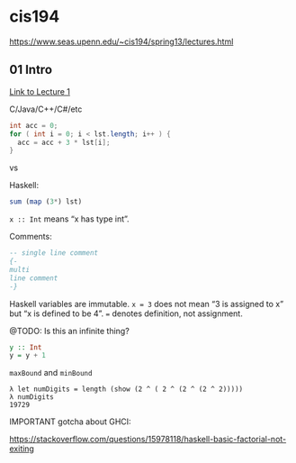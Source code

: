 # cis194

https://www.seas.upenn.edu/~cis194/spring13/lectures.html





## 01 Intro

[Link to Lecture 1](https://www.seas.upenn.edu/~cis194/spring13/lectures/01-intro.html)



C/Java/C++/C#/etc

```java
int acc = 0;
for ( int i = 0; i < lst.length; i++ ) {
  acc = acc + 3 * lst[i];
}
```
vs

Haskell:

```haskell
sum (map (3*) lst)
```



`x :: Int` means “x has type int”.

Comments:

```haskell
-- single line comment
{-
multi
line comment
-}
```

Haskell variables are immutable. `x = 3` does not mean “3 is assigned to x” but “x is defined to be 4”. `=` denotes definition, not assignment.



@TODO: Is this an infinite thing?

```haskell
y :: Int
y = y + 1
```

`maxBound` and `minBound`

```ghci
λ let numDigits = length (show (2 ^ ( 2 ^ (2 ^ (2 ^ 2)))))
λ numDigits 
19729
```



IMPORTANT gotcha about GHCI:

https://stackoverflow.com/questions/15978118/haskell-basic-factorial-not-exiting







